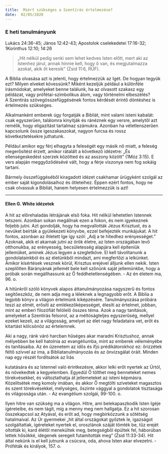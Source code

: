 ```yaml
---
title:  Miért szükséges a Szentírás értelmezése?
date:  02/05/2020
---
```


### E heti tanulmányunk
Lukács 24:36-45; János 12:42-43; Apostolok cselekedetei 17:16-32; 1Korinthus 12:10; 14:26

> <p></p>
> „Hit nélkül pedig senki sem lehet kedves Isten előtt, mert aki az Istenhez járul, annak hinnie kell, hogy ő van, és megjutalmazza azokat, akik őt keresik” (Zsid 11:6, RÚF).

A Biblia olvasása azt is jelenti, hogy értelmezzük az Igét. De hogyan tegyük ezt? Milyen elveket kövessünk? Miként kezeljük például a különféle írásmódokat, amelyeket benne találunk, ha az olvasott szakasz egy példázat, vagy prófétai-szimbolikus álom, vagy történelmi elbeszélés? A Szentírás szövegösszefüggésének fontos kérdését érintő döntéshez is értelmezés szükséges.

Alkalmanként emberek úgy forgatják a Bibliát, mint valami isteni kabalát: csak egyszerűen, találomra kinyitják és ránéznek egy versre, amelytől azt remélik, hogy eligazítást tartalmaz számukra. Azonban ha véletlenszerűen kapcsolunk össze igeszakaszokat, nagyon furcsa és rossz következtetésekre juthatunk.

Például amikor egy férj elhagyta a feleségét egy másik nő miatt, a feleség megerősítést érzett, amikor rátalált a következő idézetre: „És ellenségeskedést szerzek közötted és az asszony között” (1Móz 3:15). E vers alapján meg­győződésévé vált, hogy a férje viszonya nem fog sokáig tartani.

Bármely összefüggéséből kiragadott idézet csakhamar ürügyként szolgál az ember saját kigondolásaihoz és ötleteihez. Éppen ezért fontos, hogy ne csak olvassuk a Bibliát, hanem helyesen értelmezzük is azt!

---

#### Ellen G. White idézetek

A hit az előrehaladás létrájának első foka. Hit nélkül lehetetlen Istennek tetszeni. Azonban sokan megállnak ezen a fokon, és nem igyekeznek feljebb jutni. Azt gondolják, hogy ha megvallották Jézus Krisztust, és a nevüket beírták a gyülekezeti könyvbe, ezzel befejezték munkájukat. A hit fontos, azonban az ihletett Ige így szól: „Adj a te hitedhez erényességet.” Azoknak, akik el akarnak jutni az örök életre, az Isten országában levő otthonukba, az erényesség, becsületesség alapjára kell építeniük jellemüket, aminek Jézus legyen a szegletköve. El kell távolítanunk a gondolatainkból és az életünkből mindazt, ami megfertőzi a lelkünket. Amikor kísértések vesznek körül, Krisztus erejével álljunk ellen nekik. Isten szeplőtlen Bárányának jellemét bele kell szőnünk saját jellemünkbe, hogy a próbák során megállhassunk az Ő feddhetetlenségében. - Az én életem ma, 96. o.

A hitünkről szóló könyvek alapos áttanulmányozása nagyszerű és fontos segítőeszköz, de nem adja meg a léleknek a legnagyobb erőt. A Biblia a legjobb könyv a világon értelmünk kiképzésére. Tanulmányozása próbára teszi az elmét, erősíti az emlékezőképességet, élesíti az értelmet, jobban, mint az emberi filozófiát felölelő összes téma. Azok a nagy tanítások, amelyeket a Szentírás felsorol, az a méltóságteljes egyszerűség, mellyel ezeket kezeli, az a világosság, amelyet az élet nagy feladataira vet, erőt és kitartást kölcsönöz az értelemnek.

Aki a nagy, ránk váró harcban hűséges akar maradni Krisztushoz, annak mélyebben be kell hatolnia az evangéliumba, mint az emberek véleményébe és tanításaiba. Az én üzenetem az idős és ifjú prédikátorokhoz ez: őrizzétek féltő szívvel az ima, a Bibliatanulmányozás és az önvizsgálat óráit. Minden nap egy részét fordítsátok az Írás

kutatására és az Istennel való érintkezésre, akkor lelki erőt nyertek az Úrtól, és növekedtek a kegyelemben. Egyedül Ő tölthet meg benneteket nemes törekvésekkel, és változtathatja át jellemeteket az isteni képmásra. Közelítsétek meg komoly imában, és akkor Ő megtölti szíveteket magasztos és szent törekvésekkel, mélységes, őszinte vággyal a gondolatok tisztasága és világossága után. - Az evangélium szolgái, 99-100. o.

Ilyen hitre van szükség ma a világon. Hitre, ami belekapaszkodik Isten Igéje ígéreteibe, és nem tágít, míg a menny meg nem hallgatja. Ez a hit szorosan összekapcsol az Atyával, és erőt ad, hogy megbirkózzunk a sötétség hatalmaival. Az Úr gyermekei „hit által országokat győztek le, igazságot szolgáltattak, ígéreteket nyertek el, oroszlánok száját tömték be, tűz erejét oltották ki, kard élétől menekültek meg, betegségből épültek fel, háborúban lettek hősökké, idegenek seregeit futamították meg” (Zsid 11:33-34). Hit által nekünk is el kell jutnunk a csúcsra, oda, ahova Isten akar elvezetni. - Próféták és királyok, 157. o.

